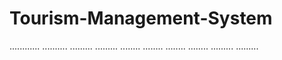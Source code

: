 # Tourism-Management-System
............
..........
.........
.........
........
........
........
........
.........
.........

